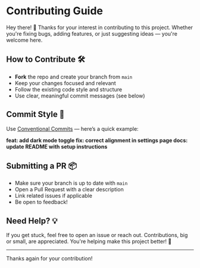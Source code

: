 # Contributing Guide

Hey there! 👋 Thanks for your interest in contributing to this project. Whether you're fixing bugs, adding features, or just suggesting ideas — you're welcome here.

## How to Contribute 🛠️

- **Fork** the repo and create your branch from `main`
- Keep your changes focused and relevant
- Follow the existing code style and structure
- Use clear, meaningful commit messages (see below)

## Commit Style 💬

Use [Conventional Commits](https://www.conventionalcommits.org/en/v1.0.0/) — here’s a quick example:

**feat: add dark mode toggle fix: correct alignment in settings page docs: update README with setup instructions**

## Submitting a PR 📦

- Make sure your branch is up to date with `main`
- Open a Pull Request with a clear description
- Link related issues if applicable
- Be open to feedback!

## Need Help? 💡

If you get stuck, feel free to open an issue or reach out. Contributions, big or small, are appreciated. You're helping make this project better! 🙌

---

Thanks again for your contribution!
